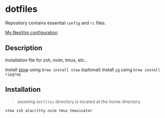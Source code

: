 # dotfiles

Repository contains essential `config` and `rc` files.

[My NeoVim configuration](https://github.com/anoopkcn/config.nvim)

## Description

Installation file for zsh, nvim, tmux, etc..

Install [stow](https://www.gnu.org/software/stow/) using `brew install stow`
(optional) Install [`rg`](https://github.com/BurntSushi/ripgrep) using `brew install ripgrep`

## Installation

> asuming `dotfiles` directory is located at the home directory

```sh
stow zsh alacritty nvim tmux tmuxinator
```
